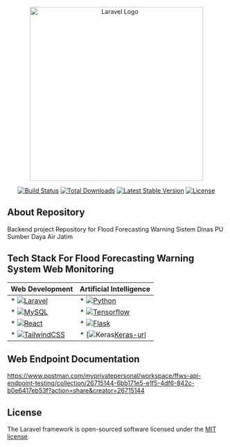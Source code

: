 <p align="center"><a href="https://laravel.com" target="_blank"><img src="https://raw.githubusercontent.com/laravel/art/master/logo-lockup/5%20SVG/2%20CMYK/1%20Full%20Color/laravel-logolockup-cmyk-red.svg" width="400" alt="Laravel Logo"></a></p>

<p align="center">
<a href="https://github.com/laravel/framework/actions"><img src="https://github.com/laravel/framework/workflows/tests/badge.svg" alt="Build Status"></a>
<a href="https://packagist.org/packages/laravel/framework"><img src="https://img.shields.io/packagist/dt/laravel/framework" alt="Total Downloads"></a>
<a href="https://packagist.org/packages/laravel/framework"><img src="https://img.shields.io/packagist/v/laravel/framework" alt="Latest Stable Version"></a>
<a href="https://packagist.org/packages/laravel/framework"><img src="https://img.shields.io/packagist/l/laravel/framework" alt="License"></a>
</p>

## About Repository

Backend project Repository for Flood Forecasting Warning Sistem Dinas PU Sumber Daya Air Jatim <br>

## Tech Stack For Flood Forecasting Warning System Web Monitoring
| Web Development                                           | Artificial Intelligence                            |
|-----------------------------------------------------------| ---------------------------------------------------|
| * [![Laravel][Laravel.com]][Laravel-url]                  | * [![Python][python.com]][python-url]              |
| * [![MySQL][mysql.com]][mysql-url]                        | * [![Tensorflow][TensorFlow.com]][TensorFlow-url]  |
| * [![React][React.com]][React-url]                        | * [![Flask][Flask.com]][Flask-url]                 |
| * [![TailwindCSS][TailwindCSS.com]][TailwindCSS-url]      | * [![Keras][Keras.com][Keras-url]                  |

## Web Endpoint Documentation
https://www.postman.com/myprivatepersonal/workspace/ffws-api-endpoint-testing/collection/26715144-6bb171e5-e1f5-4df6-842c-b0e6417eb53f?action=share&creator=26715144

## License
The Laravel framework is open-sourced software licensed under the [MIT license](https://opensource.org/licenses/MIT).

[Laravel.com]: https://img.shields.io/badge/laravel-%23FF2D20.svg?style=for-the-badge&logo=laravel&logoColor=white
[Laravel-url]: https://laravel.com
[mysql.com]: https://img.shields.io/badge/mysql-%2300f.svg?style=for-the-badge&logo=mysql&logoColor=white
[mysql-url]: https://laravel.com](https://www.mysql.com)https://www.mysql.com
[python.com]: https://img.shields.io/badge/python-3670A0?style=for-the-badge&logo=python&logoColor=ffdd54
[python-url]: https://www.python.org
[TensorFlow.com]: https://img.shields.io/badge/TensorFlow-%23FF6F00.svg?style=for-the-badge&logo=TensorFlow&logoColor=white
[TensorFlow-url]: https://www.tensorflow.org
[React.com]: https://img.shields.io/badge/react-%2320232a.svg?style=for-the-badge&logo=react&logoColor=%2361DAFB
[React-url]: https://react.dev
[Flask.com]: https://img.shields.io/badge/flask-%23000.svg?style=for-the-badge&logo=flask&logoColor=white
[Flask-url]: https://flask.palletsprojects.com/en/3.0.x/
[TailwindCSS.com]: https://img.shields.io/badge/tailwindcss-%2338B2AC.svg?style=for-the-badge&logo=tailwind-css&logoColor=white
[TailwindCSS-url]: https://tailwindcss.com
[Keras.com]: https://img.shields.io/badge/Keras-%23D00000.svg?style=for-the-badge&logo=Keras&logoColor=white
[Keras-url]: https://keras.io/api/
